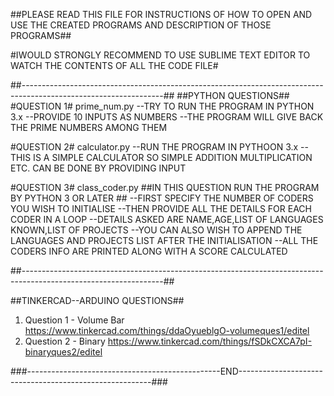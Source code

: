 ##PLEASE READ THIS FILE FOR INSTRUCTIONS OF HOW TO OPEN AND USE THE CREATED PROGRAMS AND DESCRIPTION OF THOSE PROGRAMS##

#IWOULD STRONGLY RECOMMEND TO USE SUBLIME TEXT EDITOR TO WATCH THE CONTENTS OF ALL THE CODE FILE#

##-----------------------------------------------------------------------------------------------------------------##
##PYTHON QUESTIONS##
#QUESTION 1# prime_num.py
--TRY TO RUN THE PROGRAM IN PYTHON 3.x
--PROVIDE 10 INPUTS AS NUMBERS 
--THE PROGRAM WILL GIVE BACK THE PRIME NUMBERS AMONG THEM

#QUESTION 2# calculator.py
--RUN THE PROGRAM IN PYTHOON 3.x
--THIS IS A SIMPLE CALCULATOR SO SIMPLE ADDITION MULTIPLICATION ETC. CAN BE DONE BY PROVIDING INPUT

#QUESTION 3# class_coder.py
##IN THIS QUESTION RUN THE PROGRAM BY PYTHON 3 OR LATER ##
--FIRST SPECIFY THE NUMBER OF CODERS YOU WISH TO INITIALISE
--THEN PROVIDE ALL THE DETAILS FOR EACH CODER IN A LOOP
--DETAILS ASKED ARE NAME,AGE,LIST OF LANGUAGES KNOWN,LIST OF PROJECTS 
--YOU CAN ALSO WISH TO APPEND THE LANGUAGES AND PROJECTS LIST AFTER THE INITIALISATION
--ALL THE CODERS INFO ARE PRINTED ALONG WITH A SCORE CALCULATED

##-----------------------------------------------------------------------------------------------------------------##

##TINKERCAD--ARDUINO QUESTIONS##
1) Question 1 - Volume Bar
https://www.tinkercad.com/things/ddaOyueblgO-volumeques1/editel
2) Question 2 - Binary
https://www.tinkercad.com/things/fSDkCXCA7pI-binaryques2/editel

###------------------------------------------------END--------------------------------------------------------###
